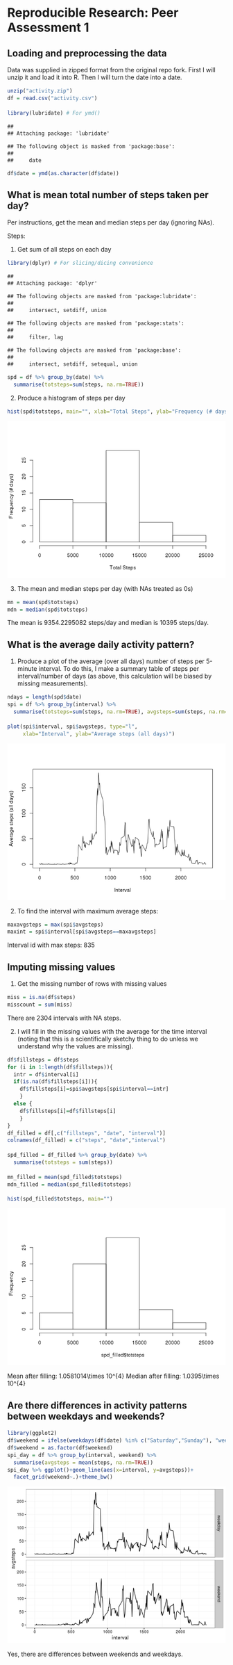 # Reproducible Research: Peer Assessment 1


## Loading and preprocessing the data

Data was supplied in zipped format from the original repo fork.  First I will
unzip it and load it into R.  Then I will turn the date into a date.


```r
unzip("activity.zip")
df = read.csv("activity.csv")

library(lubridate) # For ymd()
```

```
## 
## Attaching package: 'lubridate'
```

```
## The following object is masked from 'package:base':
## 
##     date
```

```r
df$date = ymd(as.character(df$date))
```


## What is mean total number of steps taken per day?
Per instructions, get the mean and median steps per day (ignoring NAs).

Steps:
1.  Get sum of all steps on each day


```r
library(dplyr) # For slicing/dicing convenience
```

```
## 
## Attaching package: 'dplyr'
```

```
## The following objects are masked from 'package:lubridate':
## 
##     intersect, setdiff, union
```

```
## The following objects are masked from 'package:stats':
## 
##     filter, lag
```

```
## The following objects are masked from 'package:base':
## 
##     intersect, setdiff, setequal, union
```

```r
spd = df %>% group_by(date) %>%
  summarise(totsteps=sum(steps, na.rm=TRUE))
```

2.  Produce a histogram of steps per day


```r
hist(spd$totsteps, main="", xlab="Total Steps", ylab="Frequency (# days)")
```

![](PA1_template_files/figure-html/crunch2-1.png)<!-- -->

3. The mean and median steps per day (with NAs treated as 0s)


```r
mn = mean(spd$totsteps)
mdn = median(spd$totsteps)
```
The mean is 9354.2295082 steps/day and median is 10395 steps/day.

## What is the average daily activity pattern?

1.  Produce a plot of the average (over all days) number of steps per 5-minute interval.  To do this, I make a summary table of steps per interval/number of days (as above, this calculation will be biased by missing measurements).


```r
ndays = length(spd$date)
spi = df %>% group_by(interval) %>%
  summarise(totsteps=sum(steps, na.rm=TRUE), avgsteps=sum(steps, na.rm=TRUE)/ndays)

plot(spi$interval, spi$avgsteps, type="l",
     xlab="Interval", ylab="Average steps (all days)")
```

![](PA1_template_files/figure-html/daily1-1.png)<!-- -->

2.  To find the interval with maximum average steps:

```r
maxavgsteps = max(spi$avgsteps)
maxint = spi$interval[spi$avgsteps==maxavgsteps]
```

Interval id with max steps: 835

## Imputing missing values

1.  Get the missing number of rows with missing values

```r
miss = is.na(df$steps)
misscount = sum(miss)
```
There are 2304 intervals with NA steps.

2.  I will fill in the missing values with the average for the time interval (noting that this is a scientifically sketchy thing to do unless we understand why the values are missing).

```r
df$fillsteps = df$steps
for (i in 1:length(df$fillsteps)){
  intr = df$interval[i]
  if(is.na(df$fillsteps[i])){
    df$fillsteps[i]=spi$avgsteps[spi$interval==intr]
    } 
  else {
    df$fillsteps[i]=df$fillsteps[i] 
    }
}
df_filled = df[,c("fillsteps", "date", "interval")]
colnames(df_filled) = c("steps", "date","interval")

spd_filled = df_filled %>% group_by(date) %>%
  summarise(totsteps = sum(steps))

mn_filled = mean(spd_filled$totsteps)
mdn_filled = median(spd_filled$totsteps)

hist(spd_filled$totsteps, main="")
```

![](PA1_template_files/figure-html/missing2-1.png)<!-- -->

Mean after filling: 1.0581014\times 10^{4}  Median after filling: 1.0395\times 10^{4}

## Are there differences in activity patterns between weekdays and weekends?


```r
library(ggplot2)
df$weekend = ifelse(weekdays(df$date) %in% c("Saturday","Sunday"), "weekend", "weekday")
df$weekend = as.factor(df$weekend)
spi_day = df %>% group_by(interval, weekend) %>%
  summarise(avgsteps = mean(steps, na.rm=TRUE))
spi_day %>% ggplot()+geom_line(aes(x=interval, y=avgsteps))+
  facet_grid(weekend~.)+theme_bw()
```

![](PA1_template_files/figure-html/days2-1.png)<!-- -->

Yes, there are differences between weekends and weekdays.
